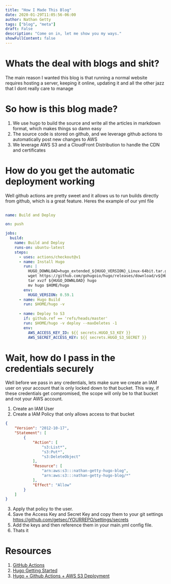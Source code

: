 ```yaml
---
title: "How I Made This Blog"
date: 2020-01-29T11:05:56-06:00
author: Nathan Getty
tags: ["blog", "meta"]
draft: False
description: "Come on in, let me show you my ways."
showFullContent: false
---
```


# Whats the deal with blogs and shit?

The main reason I wanted this blog is that running a normal website requires hosting a server, keeping it online, updating it and all the other jazz that I dont really care to manage

# So how is this blog made?

1. We use hugo to build the source and write all the articles in markdown format, which makes things so damn easy
2. The source code is stored on github, and we leverage github actions to automatically post new changes to AWS
3. We leverage AWS S3 and a CloudFront Distribution to handle the CDN and certificates

# How do you get the automatic deployment working

Well github actions are pretty sweet and it allows us to run builds directly from github, which is a great feature. Heres the example of our yml file
```yaml
  
name: Build and Deploy

on: push

jobs:
  build:
    name: Build and Deploy
    runs-on: ubuntu-latest
    steps:
      - uses: actions/checkout@v1
      - name: Install Hugo
        run: |
          HUGO_DOWNLOAD=hugo_extended_${HUGO_VERSION}_Linux-64bit.tar.gz
          wget https://github.com/gohugoio/hugo/releases/download/v${HUGO_VERSION}/${HUGO_DOWNLOAD}
          tar xvzf ${HUGO_DOWNLOAD} hugo
          mv hugo $HOME/hugo
        env:
          HUGO_VERSION: 0.59.1
      - name: Hugo Build
        run: $HOME/hugo -v
        
      - name: Deploy to S3
        if: github.ref == 'refs/heads/master'
        run: $HOME/hugo -v deploy --maxDeletes -1
        env:
          AWS_ACCESS_KEY_ID: ${{ secrets.HUGO_S3_KEY }}
          AWS_SECRET_ACCESS_KEY: ${{ secrets.HUGO_S3_SECRET }}
```

# Wait, how do I pass in the credentials securely
Well before we pass in any credentials, lets make sure we create an IAM user on your account that is only locked down to that bucket. This way, if these credentials get compromised, the scope will only be to that bucket and not your AWS account.

1. Create an IAM User
2. Create a IAM Policy that only allows access to that bucket
```json
{
    "Version": "2012-10-17",
    "Statement": [
        {
            "Action": [
                "s3:List*",
                "s3:Put*",
                "s3:DeleteObject"
            ],
            "Resource": [
                "arn:aws:s3:::nathan-getty-hugo-blog",
                "arn:aws:s3:::nathan-getty-hugo-blog/*"
            ],
            "Effect": "Allow"
        }
    ]
}
```
3. Apply that policy to the user.
4. Save the Access Key and Secret Key and copy them to your git settings https://github.com/getsec/YOURREPO/settings/secrets
5. Add the keys and then reference them in your main.yml config file.
6. Thats it

# Resources

1. [GitHub Actions](https://help.github.com/en/actions/automating-your-workflow-with-github-actions/about-github-actions)
2. [Hugo Getting Started](https://gohugo.io/getting-started/quick-start/)
3. [Hugo + Github Actions + AWS S3 Deployment](https://github.com/nathany/hugo-deploy)
